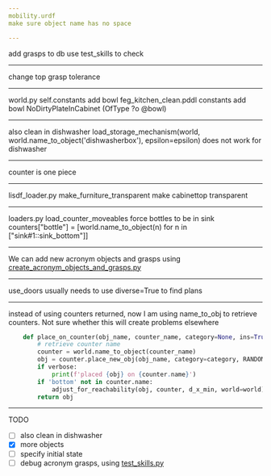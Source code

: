 ```yaml
---
mobility.urdf
make sure object name has no space

---
```

add grasps to db
use test_skills to check

---
change top grasp tolerance

---
world.py self.constants add bowl
feg_kitchen_clean.pddl constants add bowl
NoDirtyPlateInCabinet (OfType ?o @bowl)

---
also clean in dishwasher
load_storage_mechanism(world, world.name_to_object('dishwasherbox'), epsilon=epsilon) does not work for dishwasher

---
counter is one piece

---
lisdf_loader.py make_furniture_transparent make cabinettop transparent

---
loaders.py  load_counter_moveables  force bottles to be in sink
counters["bottle"] = [world.name_to_object(n) for n in ["sink#1::sink_bottom"]]

---
We can add new acronym objects and grasps using [create_acronym_objects_and_grasps.py](create_acronym_objects_and_grasps.py)

---
use_doors usually needs to use diverse=True to find plans

---
instead of using counters returned, now I am using name_to_obj to retrieve counters. Not sure whether this will create
problems elsewhere
```python
    def place_on_counter(obj_name, counter_name, category=None, ins=True):
        # retrieve counter name
        counter = world.name_to_object(counter_name)
        obj = counter.place_new_obj(obj_name, category=category, RANDOM_INSTANCE=ins, world=world)
        if verbose:
            print(f'placed {obj} on {counter.name}')
        if 'bottom' not in counter.name:
            adjust_for_reachability(obj, counter, d_x_min, world=world)
        return obj
```
---
TODO
-[ ] also clean in dishwasher
-[x] more objects
-[ ] specify initial state
-[ ] debug acronym grasps, using [test_skills.py](test_skills.py)